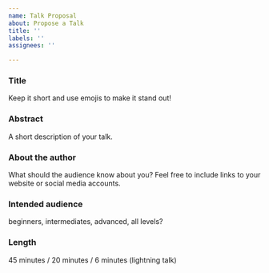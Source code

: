 ```yaml
---
name: Talk Proposal
about: Propose a Talk
title: ''
labels: ''
assignees: ''

---
```


### Title

Keep it short and use emojis to make it stand out!

### Abstract

A short description of your talk.

### About the author

What should the audience know about you? Feel free to include links to your website or social media accounts.

### Intended audience

beginners, intermediates, advanced, all levels?

### Length

45 minutes / 20 minutes / 6 minutes (lightning talk)
